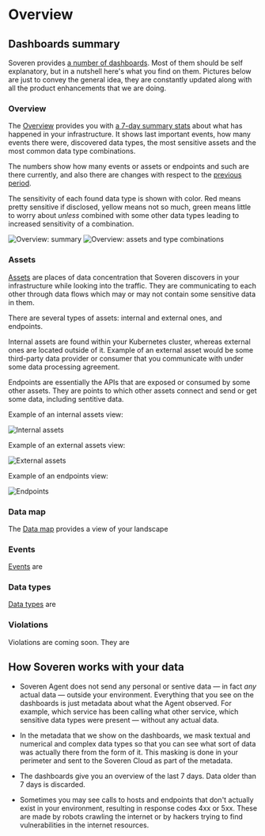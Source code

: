 # Overview

## Dashboards summary

Soveren provides [a number of dashboards](https://app.soveren.io/). Most of them should be self explanatory, but in a nutshell here's what you find on them. Pictures below are just to convey the general idea, they are constantly updated along with all the product enhancements that we are doing.

### Overview

The [Overview](https://app.soveren.io/overview) provides you with [a 7-day summary stats](#how-soveren-works-with-your-data) about what has happened in your infrastructure. It shows last important events, how many events there were, discovered data types, the most sensitive assets and the most common data type combinations.

The numbers show how many events or assets or endpoints and such are there currently, and also there are changes with respect to the [previous period](#how-soveren-works-with-your-data).

The sensitivity of each found data type is shown with color. Red means pretty sensitive if disclosed, yellow means not so much, green means little to worry about _unless_ combined with some other data types leading to increased sensitivity of a combination.

![Overview: summary](../../img/user-guide/overview-01.png "Overview: summary")
![Overview: assets and type combinations](../../img/user-guide/overview-02.png "Overview: assets and type combinations")

### Assets

[Assets](https://app.soveren.io/data-inventory/) are places of data concentration that Soveren discovers in your infrastructure while looking into the traffic. They are communicating to each other through data flows which may or may not contain some sensitive data in them.

There are several types of assets: internal and external ones, and endpoints.

Internal assets are found within your Kubernetes cluster, whereas external ones are located outside of it. Example of an external asset would be some third-party data provider or consumer that you communicate with under some data processing agreement.

Endpoints are essentially the APIs that are exposed or consumed by some other assets. They are points to which other assets connect and send or get some data, including sentitive data.

Example of an internal assets view:

![Internal assets](../../img/user-guide/assets-01.png "Internal assets")

Example of an external assets view:

![External assets](../../img/user-guide/assets-02.png "External assets")

Example of an endpoints view:

![Endpoints](../../img/user-guide/assets-03.png "Endpoints")

### Data map

The [Data map](https://app.soveren.io/data-map) provides a view of your landscape

### Events

[Events](https://app.soveren.io/events) are

### Data types

[Data types](https://app.soveren.io/pii-types) are

### Violations

Violations are coming soon. They are

## How Soveren works with your data

* Soveren Agent does not send any personal or sentive data — in fact _any_ actual data — outside your environment. Everything that you see on the dashboards is just metadata about what the Agent observed. For example, which service has been calling what other service, which sensitive data types were present — without any actual data.

* In the metadata that we show on the dashboards, we mask textual and numerical and complex data types so that you can see what sort of data was actually there from the form of it. This masking is done in your perimeter and sent to the Soveren Cloud as part of the metadata.

* The dashboards give you an overview of the last 7 days. Data older than 7 days is discarded.

* Sometimes you may see calls to hosts and endpoints that don't actually exist in your environment, resulting in response codes 4xx or 5xx. These are made by robots crawling the internet or by hackers trying to find vulnerabilities in the internet resources.
